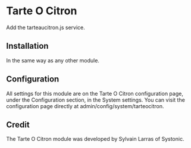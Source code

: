 
# Tarte O Citron

Add the tarteaucitron.js service.


## Installation

In the same way as any other module.


## Configuration

All settings for this module are on the Tarte O Citron configuration page, under the
Configuration section, in the System settings. You can visit the
configuration page directly at admin/config/system/tarteocitron.


## Credit

The Tarte O Citron module was developed by Sylvain Larras of Systonic.
